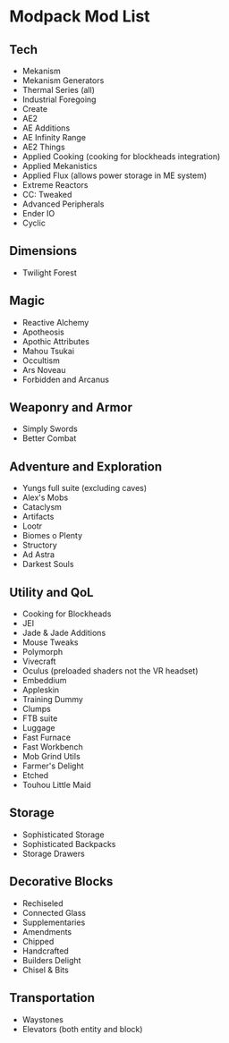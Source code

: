 # Modpack Mod List

## Tech
  * Mekanism
  * Mekanism Generators
  * Thermal Series (all)
  * Industrial Foregoing
  * Create
  * AE2
  * AE Additions
  * AE Infinity Range
  * AE2 Things
  * Applied Cooking (cooking for blockheads integration)
  * Applied Mekanistics
  * Applied Flux (allows power storage in ME system)
  * Extreme Reactors
  * CC: Tweaked
  * Advanced Peripherals
  * Ender IO
  * Cyclic

## Dimensions
  * Twilight Forest

## Magic
  * Reactive Alchemy
  * Apotheosis
  * Apothic Attributes
  * Mahou Tsukai
  * Occultism
  * Ars Noveau
  * Forbidden and Arcanus

## Weaponry and Armor
  * Simply Swords
  * Better Combat

## Adventure and Exploration
  * Yungs full suite (excluding caves)
  * Alex's Mobs
  * Cataclysm
  * Artifacts
  * Lootr
  * Biomes o Plenty
  * Structory
  * Ad Astra
  * Darkest Souls

## Utility and QoL
  * Cooking for Blockheads
  * JEI
  * Jade & Jade Additions
  * Mouse Tweaks
  * Polymorph
  * Vivecraft
  * Oculus (preloaded shaders not the VR headset)
  * Embeddium
  * Appleskin
  * Training Dummy
  * Clumps
  * FTB suite
  * Luggage
  * Fast Furnace
  * Fast Workbench
  * Mob Grind Utils
  * Farmer's Delight
  * Etched
  * Touhou Little Maid

## Storage
  * Sophisticated Storage
  * Sophisticated Backpacks
  * Storage Drawers

## Decorative Blocks
  * Rechiseled
  * Connected Glass
  * Supplementaries
  * Amendments
  * Chipped
  * Handcrafted
  * Builders Delight
  * Chisel & Bits

## Transportation
  * Waystones
  * Elevators (both entity and block)
